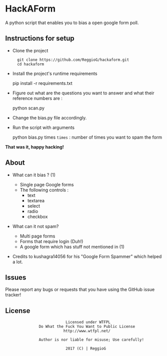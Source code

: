 # HackAForm

A python script that enables you to bias a open google form poll.

Instructions for setup
------------

- Clone the project

        git clone https://github.com/ReggioG/hackaform.git
        cd hackaform

- Install the project's runtime requirements

	pip install -r requirements.txt

- Figure out what are the questions you want to answer and what their reference numbers are :
	
	python scan.py

- Change the bias.py file accordingly.

- Run the script with arguments

	python bias.py times
	``times`` : number of times you want to spam the form

**That was it, happy hacking!**

About
-----------

* What can it bias ? (1)
  
  - Single page Google forms
  - The following controls :
    - text
    - textarea
    - select
    - radio
    - checkbox

* What can it not spam?
  
  - Multi page forms
  - Forms that require login (Duh!)
  - A google form which has stuff not mentioned in (1)
  
* Credits to kushagra14056 for his "Google Form Spammer" which helped a lot.

Issues
------------

Please report any bugs or requests that you have using the GitHub issue tracker!

License
------------

                               Licensed under WTFPL
                   Do What the Fuck You Want to Public License
                              http://www.wtfpl.net/

                   Author is nor liable for misuse; Use carefully!

                               2017 (C) | ReggioG